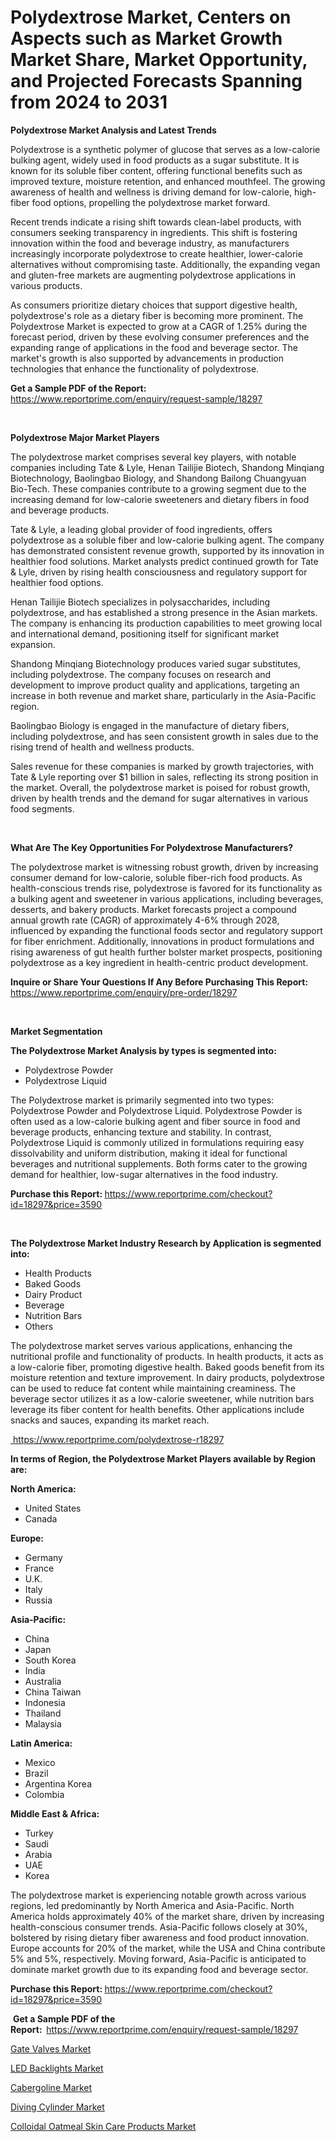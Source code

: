 <p><h1>Polydextrose Market, Centers on Aspects such as Market Growth Market Share, Market Opportunity, and Projected Forecasts Spanning from 2024 to 2031</h1></p><p><strong>Polydextrose Market Analysis and Latest Trends</strong></p>
<p><p>Polydextrose is a synthetic polymer of glucose that serves as a low-calorie bulking agent, widely used in food products as a sugar substitute. It is known for its soluble fiber content, offering functional benefits such as improved texture, moisture retention, and enhanced mouthfeel. The growing awareness of health and wellness is driving demand for low-calorie, high-fiber food options, propelling the polydextrose market forward.</p><p>Recent trends indicate a rising shift towards clean-label products, with consumers seeking transparency in ingredients. This shift is fostering innovation within the food and beverage industry, as manufacturers increasingly incorporate polydextrose to create healthier, lower-calorie alternatives without compromising taste. Additionally, the expanding vegan and gluten-free markets are augmenting polydextrose applications in various products.</p><p>As consumers prioritize dietary choices that support digestive health, polydextrose's role as a dietary fiber is becoming more prominent. The Polydextrose Market is expected to grow at a CAGR of 1.25% during the forecast period, driven by these evolving consumer preferences and the expanding range of applications in the food and beverage sector. The market's growth is also supported by advancements in production technologies that enhance the functionality of polydextrose.</p></p>
<p><strong>Get a Sample PDF of the Report:&nbsp;</strong> <a href="https://www.reportprime.com/enquiry/request-sample/18297?utm_campaign=121&utm_medium=2&utm_source=Github&utm_content=ia&utm_term=21112024&utm_id=polydextrose">https://www.reportprime.com/enquiry/request-sample/18297</a></p>
<p>&nbsp;</p>
<p><strong>Polydextrose Major Market Players</strong></p>
<p><p>The polydextrose market comprises several key players, with notable companies including Tate & Lyle, Henan Tailijie Biotech, Shandong Minqiang Biotechnology, Baolingbao Biology, and Shandong Bailong Chuangyuan Bio-Tech. These companies contribute to a growing segment due to the increasing demand for low-calorie sweeteners and dietary fibers in food and beverage products.</p><p>Tate & Lyle, a leading global provider of food ingredients, offers polydextrose as a soluble fiber and low-calorie bulking agent. The company has demonstrated consistent revenue growth, supported by its innovation in healthier food solutions. Market analysts predict continued growth for Tate & Lyle, driven by rising health consciousness and regulatory support for healthier food options.</p><p>Henan Tailijie Biotech specializes in polysaccharides, including polydextrose, and has established a strong presence in the Asian markets. The company is enhancing its production capabilities to meet growing local and international demand, positioning itself for significant market expansion.</p><p>Shandong Minqiang Biotechnology produces varied sugar substitutes, including polydextrose. The company focuses on research and development to improve product quality and applications, targeting an increase in both revenue and market share, particularly in the Asia-Pacific region.</p><p>Baolingbao Biology is engaged in the manufacture of dietary fibers, including polydextrose, and has seen consistent growth in sales due to the rising trend of health and wellness products. </p><p>Sales revenue for these companies is marked by growth trajectories, with Tate & Lyle reporting over $1 billion in sales, reflecting its strong position in the market. Overall, the polydextrose market is poised for robust growth, driven by health trends and the demand for sugar alternatives in various food segments.</p></p>
<p>&nbsp;</p>
<p><strong>What Are The Key Opportunities For Polydextrose Manufacturers?</strong></p>
<p><p>The polydextrose market is witnessing robust growth, driven by increasing consumer demand for low-calorie, soluble fiber-rich food products. As health-conscious trends rise, polydextrose is favored for its functionality as a bulking agent and sweetener in various applications, including beverages, desserts, and bakery products. Market forecasts project a compound annual growth rate (CAGR) of approximately 4-6% through 2028, influenced by expanding the functional foods sector and regulatory support for fiber enrichment. Additionally, innovations in product formulations and rising awareness of gut health further bolster market prospects, positioning polydextrose as a key ingredient in health-centric product development.</p></p>
<p><strong>Inquire or Share Your Questions If Any Before Purchasing This Report:</strong> <a href="https://www.reportprime.com/enquiry/pre-order/18297?utm_campaign=121&utm_medium=2&utm_source=Github&utm_content=ia&utm_term=21112024&utm_id=polydextrose">https://www.reportprime.com/enquiry/pre-order/18297</a></p>
<p>&nbsp;</p>
<p><strong>Market Segmentation</strong></p>
<p><strong>The Polydextrose Market Analysis by types is segmented into:</strong></p>
<p><ul><li>Polydextrose Powder</li><li>Polydextrose Liquid</li></ul></p>
<p><p>The Polydextrose market is primarily segmented into two types: Polydextrose Powder and Polydextrose Liquid. Polydextrose Powder is often used as a low-calorie bulking agent and fiber source in food and beverage products, enhancing texture and stability. In contrast, Polydextrose Liquid is commonly utilized in formulations requiring easy dissolvability and uniform distribution, making it ideal for functional beverages and nutritional supplements. Both forms cater to the growing demand for healthier, low-sugar alternatives in the food industry.</p></p>
<p><strong>Purchase this Report:&nbsp;</strong><a href="https://www.reportprime.com/checkout?id=18297&price=3590&utm_campaign=121&utm_medium=2&utm_source=Github&utm_content=ia&utm_term=21112024&utm_id=polydextrose">https://www.reportprime.com/checkout?id=18297&price=3590</a></p>
<p>&nbsp;</p>
<p><strong>The Polydextrose Market Industry Research by Application is segmented into:</strong></p>
<p><ul><li>Health Products</li><li>Baked Goods</li><li>Dairy Product</li><li>Beverage</li><li>Nutrition Bars</li><li>Others</li></ul></p>
<p><p>The polydextrose market serves various applications, enhancing the nutritional profile and functionality of products. In health products, it acts as a low-calorie fiber, promoting digestive health. Baked goods benefit from its moisture retention and texture improvement. In dairy products, polydextrose can be used to reduce fat content while maintaining creaminess. The beverage sector utilizes it as a low-calorie sweetener, while nutrition bars leverage its fiber content for health benefits. Other applications include snacks and sauces, expanding its market reach.</p></p>
<p><a href="https://www.reportprime.com/polydextrose-r18297?utm_campaign=121&utm_medium=2&utm_source=Github&utm_content=ia&utm_term=21112024&utm_id=polydextrose">&nbsp;https://www.reportprime.com/polydextrose-r18297</a></p>
<p><strong>In terms of Region, the Polydextrose Market Players available by Region are:</strong></p>
<p>
    <p> <strong> North America: </strong>
        <ul>
            <li>United States</li>
            <li>Canada</li>
        </ul>
        </p> 
    <p> <strong> Europe: </strong>
        <ul>
            <li>Germany</li>
            <li>France</li>
            <li>U.K.</li>
            <li>Italy</li>
            <li>Russia</li>
        </ul>
        </p> 
    <p> <strong> Asia-Pacific: </strong>
        <ul>
            <li>China</li>
            <li>Japan</li>
            <li>South Korea</li>
            <li>India</li>
            <li>Australia</li>
            <li>China Taiwan</li>
            <li>Indonesia</li>
            <li>Thailand</li>
            <li>Malaysia</li>
        </ul>
        </p> 
    <p> <strong> Latin America: </strong>
        <ul>
            <li>Mexico</li>
            <li>Brazil</li>
            <li>Argentina Korea</li>
            <li>Colombia</li>
        </ul>
        </p> 
    <p> <strong> Middle East & Africa: </strong>
        <ul>
            <li>Turkey</li>
            <li>Saudi</li>
            <li>Arabia</li>
            <li>UAE</li>
            <li>Korea</li>
        </ul>
    </p>
    </p>
<p><p>The polydextrose market is experiencing notable growth across various regions, led predominantly by North America and Asia-Pacific. North America holds approximately 40% of the market share, driven by increasing health-conscious consumer trends. Asia-Pacific follows closely at 30%, bolstered by rising dietary fiber awareness and food product innovation. Europe accounts for 20% of the market, while the USA and China contribute 5% and 5%, respectively. Moving forward, Asia-Pacific is anticipated to dominate market growth due to its expanding food and beverage sector.</p></p>
<p><strong>Purchase this Report: </strong><a href="https://www.reportprime.com/checkout?id=18297&price=3590&utm_campaign=121&utm_medium=2&utm_source=Github&utm_content=ia&utm_term=21112024&utm_id=polydextrose">https://www.reportprime.com/checkout?id=18297&price=3590</a></p>
<p>&nbsp;<strong>Get a Sample PDF of the Report:&nbsp;&nbsp;</strong><a href="https://www.reportprime.com/enquiry/request-sample/18297?utm_campaign=121&utm_medium=2&utm_source=Github&utm_content=ia&utm_term=21112024&utm_id=polydextrose">https://www.reportprime.com/enquiry/request-sample/18297</a></p>
<p><strong></strong></p>
<p><p><a href="https://www.linkedin.com/pulse/gate-valves-market-size-2024-2031-cagr-117-focus-growth-yju5c?utm_campaign=121&utm_medium=2&utm_source=Github&utm_content=ia&utm_term=21112024&utm_id=polydextrose">Gate Valves Market</a></p><p><a href="https://www.linkedin.com/pulse/market-insights-led-backlightsmarket-trends-past-patterns-aryxc?utm_campaign=121&utm_medium=2&utm_source=Github&utm_content=ia&utm_term=21112024&utm_id=polydextrose">LED Backlights Market</a></p><p><a href="https://issuu.com/reportprime-2/docs/cabergoline-market-size-2030.pptx_32694682a66bdf?utm_campaign=121&utm_medium=2&utm_source=Github&utm_content=ia&utm_term=21112024&utm_id=polydextrose">Cabergoline Market</a></p><p><a href="https://www.linkedin.com/pulse/latest-market-research-indicates-rapid-growth-diving-cylinder-gzmfc?utm_campaign=121&utm_medium=2&utm_source=Github&utm_content=ia&utm_term=21112024&utm_id=polydextrose">Diving Cylinder Market</a></p><p><a href="https://issuu.com/reportprime-2/docs/colloidal-oatmeal-skin-care-product_aba1f2c9ee1209?utm_campaign=121&utm_medium=2&utm_source=Github&utm_content=ia&utm_term=21112024&utm_id=polydextrose">Colloidal Oatmeal Skin Care Products Market</a></p></p>